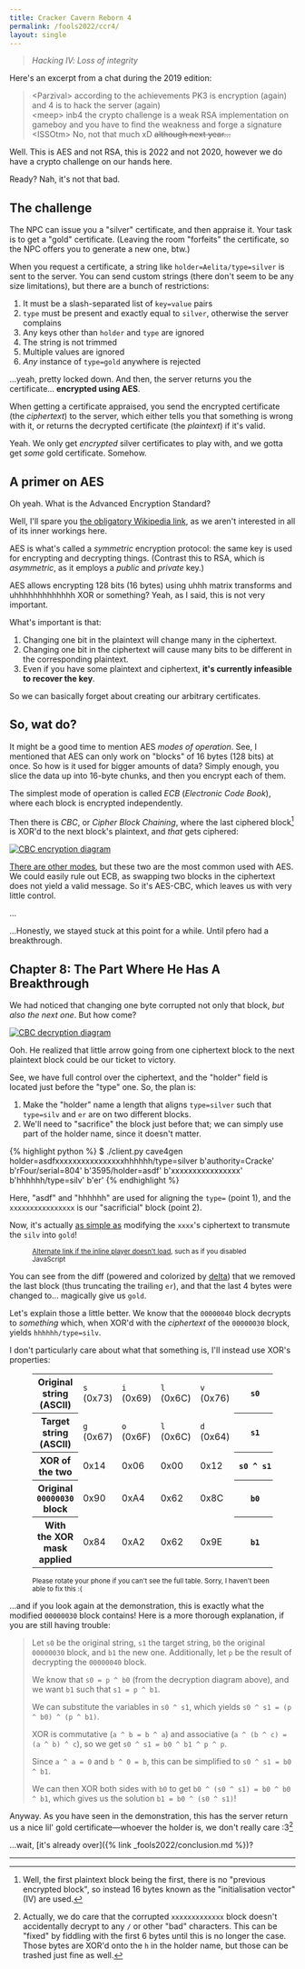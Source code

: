 ```yaml
---
title: Cracker Cavern Reborn 4
permalink: /fools2022/ccr4/
layout: single
---
```


> *Hacking Ⅳ: Loss of integrity*

Here's an excerpt from a chat during the 2019 edition:

> &lt;Parzival&gt; according to the achievements PK3 is encryption (again) and 4 is to hack the server (again)  
> &lt;meep&gt; inb4 the crypto challenge is a weak RSA implementation on gameboy and you have to find the weakness and forge a signature  
> &lt;ISSOtm&gt; No, not that much xD ~~although next year...~~

Well.
This is AES and not RSA, this is 2022 and not 2020, however we do have a crypto challenge on our hands here.

Ready?
Nah, it's not that bad.

## The challenge

The NPC can issue you a "silver" certificate, and then appraise it.
Your task is to get a "gold" certificate.
(Leaving the room "forfeits" the certificate, so the NPC offers you to generate a new one, btw.)

When you request a certificate, a string like `holder=Aelita/type=silver` is sent to the server.
You can send custom strings (there don't seem to be any size limitations), but there are a bunch of restrictions:

1. It must be a slash-separated list of `key=value` pairs
2. `type` must be present and exactly equal to `silver`, otherwise the server complains
3. Any keys other than `holder` and `type` are ignored
4. The string is not trimmed
5. Multiple values are ignored
6. *Any* instance of `type=gold` anywhere is rejected

...yeah, pretty locked down.
And then, the server returns you the certificate... **encrypted using AES**.

When getting a certificate appraised, you send the encrypted certificate (the *ciphertext*) to the server, which either tells you that something is wrong with it, or returns the decrypted certificate (the *plaintext*) if it's valid.

Yeah. We only get *encrypted* silver certificates to play with, and we gotta get *some* gold certificate.
Somehow.

## A primer on AES

Oh yeah.
What is the Advanced Encryption Standard?

Well, I'll spare you [the obligatory Wikipedia link](https://en.wikipedia.org/wiki/Advanced_Encryption_Standard), as we aren't interested in all of its inner workings here.

AES is what's called a *symmetric* encryption protocol: the same key is used for encrypting and decrypting things.
(Contrast this to RSA, which is *asymmetric*, as it employs a *public* and *private* key.)

AES allows encrypting 128 bits (16 bytes) using uhhh matrix transforms and uhhhhhhhhhhhhh XOR or something?
Yeah, as I said, this is not very important.

What's important is that:
1. Changing one bit in the plaintext will change many in the ciphertext.
2. Changing one bit in the ciphertext will cause many bits to be different in the corresponding plaintext.
3. Even if you have some plaintext and ciphertext, **it's currently infeasible to recover the key**.

So we can basically forget about creating our arbitrary certificates.

## So, wat do?

It might be a good time to mention AES *modes of operation*.
See, I mentioned that AES can only work on "blocks" of 16 bytes (128 bits) at once.
So how is it used for bigger amounts of data?
Simply enough, you slice the data up into 16-byte chunks, and then you encrypt each of them.

The simplest mode of operation is called *ECB* (*Electronic Code Book*), where each block is encrypted independently.

Then there is *CBC*, or *Cipher Block Chaining*, where the last ciphered block[^iv] is XOR'd to the next block's plaintext, and *that* gets ciphered:

[![CBC encryption diagram](https://upload.wikimedia.org/wikipedia/commons/8/80/CBC_encryption.svg)](https://en.wikipedia.org/wiki/File:CBC_encryption.svg)

[^iv]: Well, the first plaintext block being the first, there is no "previous encrypted block", so instead 16 bytes known as the "initialisation vector" (IV) are used.

[There are other modes](https://en.wikipedia.org/wiki/Block_cipher_mode_of_operation), but these two are the most common used with AES.
We could easily rule out ECB, as swapping two blocks in the ciphertext does not yield a valid message.
So it's AES-CBC, which leaves us with very little control.

...

...Honestly, we stayed stuck at this point for a while.
Until pfero had a breakthrough.

## Chapter 8: The Part Where He Has A Breakthrough

We had noticed that changing one byte corrupted not only that block, *but also the next one*.
But how come?

[![CBC decryption diagram](https://upload.wikimedia.org/wikipedia/commons/2/2a/CBC_decryption.svg)](https://en.wikipedia.org/wiki/File:CBC_decryption.svg)

Ooh.
He realized that little arrow going from one ciphertext block to the next plaintext block could be our ticket to victory.

See, we have full control over the ciphertext, and the "holder" field is located just before the "type" one.
So, the plan is:

1. Make the "holder" name a length that aligns `type=silver` such that `type=silv` and `er` are on two different blocks.
2. We'll need to "sacrifice" the block just before that; we can simply use part of the holder name, since it doesn't matter.

{% highlight python %}
$ ./client.py cave4gen holder=asdfxxxxxxxxxxxxxxxxhhhhhh/type=silver
b'authority=Cracke'
b'rFour/serial=804'
b'3595/holder=asdf'
b'xxxxxxxxxxxxxxxx'
b'hhhhhh/type=silv'
b'er'
{% endhighlight %}

Here, "asdf" and "hhhhhh" are used for aligning the `type=` (point 1), and the `xxxxxxxxxxxxxxxx` is our "sacrificial" block (point 2).

Now, it's actually [as simple as](https://doomwiki.org/wiki/Dead_Simple) modifying the `xxxx`'s ciphertext to transmute the `silv` into `gold`!

<figure>
<script id="asciicast-jTVKHa8zoa7OHQtlLadpLLG1j" src="https://asciinema.celforyon.fr/a/jTVKHa8zoa7OHQtlLadpLLG1j.js" async></script>
<figcaption>
<small><a href="https://asciinema.celforyon.fr/a/jTVKHa8zoa7OHQtlLadpLLG1j">Alternate link if the inline player doesn't load</a>, such as if you disabled JavaScript</small>
</figcaption>
</figure>

You can see from the diff (powered and colorized by [delta](https://github.com/dandavison/delta)) that we removed the last block (thus truncating the trailing `er`), and that the last 4 bytes were changed to... magically give us `gold`.

Let's explain those a little better.
We know that the `00000040` block decrypts to *something* which, when XOR'd with the *ciphertext* of the `00000030` block, yields `hhhhhh/type=silv`.

I don't particularly care about what that something is, I'll instead use XOR's properties:

<figure>
<table style="font-feature-settings: 'calt' off, 'tnum' on;">
<tr><th>Original string (ASCII)</th><td><code>s</code> (0x73)</td><td><code>i</code> (0x69)</td><td><code>l</code> (0x6C)</td><td><code>v</code> (0x76)</td><th><code>s0</code></th></tr>
<tr><th>Target string (ASCII)</th><td><code>g</code> (0x67)</td><td><code>o</code> (0x6F)</td><td><code>l</code> (0x6C)</td><td><code>d</code> (0x64)</td><th><code>s1</code></th></tr>
<tr><th>XOR of the two</th><td>0x14</td><td>0x06</td><td>0x00</td><td>0x12</td><th><code>s0&nbsp;^&nbsp;s1</code></th></tr>
<tr><th>Original <code>00000030</code> block</th><td>0x90</td><td>0xA4</td><td>0x62</td><td>0x8C</td><th><code>b0</code></th></tr>
<tr><th>With the XOR mask applied</th><td>0x84</td><td>0xA2</td><td>0x62</td><td>0x9E</td><th><code>b1</code></th></tr>
</table>
<figcaption><small>Please rotate your phone if you can't see the full table. Sorry, I haven't been able to fix this :(</small></figcaption>
</figure>

...and if you look again at the demonstration, this is exactly what the modified `00000030` block contains!
Here is a more thorough explanation, if you are still having trouble:

> Let `s0` be the original string, `s1` the target string, `b0` the original `00000030` block, and `b1` the new one.
> Additionally, let `p` be the result of decrypting the `00000040` block.
>
> We know that `s0 = p ^ b0` (from the decryption diagram above), and we want `b1` such that `s1 = p ^ b1`.
>
> We can substitute the variables in `s0 ^ s1`, which yields `s0 ^ s1 = (p ^ b0) ^ (p ^ b1)`.
>
> XOR is commutative (`a ^ b = b ^ a`) and associative (`a ^ (b ^ c) = (a ^ b) ^ c`), so we get `s0 ^ s1 = b0 ^ b1 ^ p ^ p`.
>
> Since `a ^ a = 0` and `b ^ 0 = b`, this can be simplified to `s0 ^ s1 = b0 ^ b1`.
>
> We can then XOR both sides with `b0` to get `b0 ^ (s0 ^ s1) = b0 ^ b0 ^ b1`, which gives us the solution `b1 = b0 ^ (s0 ^ s1)`!

Anyway.
As you have seen in the demonstration, this has the server return us a nice lil' gold certificate—whoever the holder is, we don't really care :3[^slashes]

...wait, [it's already over]({% link _fools2022/conclusion.md %})?

[^slashes]: Actually, we do care that the corrupted `xxxxxxxxxxxxx` block doesn't accidentally decrypt to any `/` or other "bad" characters. This can be "fixed" by fiddling with the first 6 bytes until this is no longer the case. Those bytes are XOR'd onto the `h` in the holder name, but those can be trashed just fine as well.

<hr>
